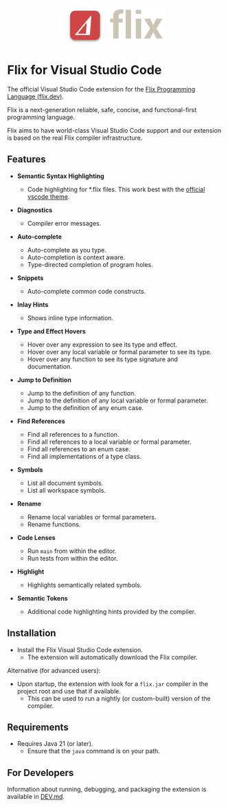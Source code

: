 <p align="center" >
    <img src="https://raw.githubusercontent.com/flix/flix/master/docs/logo.png" height="91px"
    alt="The Flix Programming Language"
    title="The Flix Programming Language">
</p>

# Flix for Visual Studio Code

The official Visual Studio Code extension for the [Flix Programming Language
(flix.dev)](https://flix.dev/).

Flix is a next-generation reliable, safe, concise, and functional-first
programming language.

Flix aims to have world-class Visual Studio Code support and our extension is
based on the real Flix compiler infrastructure.

## Features

* __Semantic Syntax Highlighting__
    - Code highlighting for *.flix files. This work best with the [official vscode theme](https://marketplace.visualstudio.com/items?itemName=flix.flixify-dark).

* __Diagnostics__
    - Compiler error messages.

* __Auto-complete__
    - Auto-complete as you type.
    - Auto-completion is context aware.
    - Type-directed completion of program holes.

* __Snippets__
    - Auto-complete common code constructs.

* __Inlay Hints__
    - Shows inline type information.

* __Type and Effect Hovers__
    - Hover over any expression to see its type and effect.
    - Hover over any local variable or formal parameter to see its type.
    - Hover over any function to see its type signature and documentation.

* __Jump to Definition__
    - Jump to the definition of any function.
    - Jump to the definition of any local variable or formal parameter.
    - Jump to the definition of any enum case.

* __Find References__
    - Find all references to a function.
    - Find all references to a local variable or formal parameter.
    - Find all references to an enum case.
    - Find all implementations of a type class.

* __Symbols__
    - List all document symbols.
    - List all workspace symbols.

* __Rename__
    - Rename local variables or formal parameters.
    - Rename functions.

* __Code Lenses__
    - Run `main` from within the editor.
    - Run tests from within the editor.

* __Highlight__
    - Highlights semantically related symbols.

* __Semantic Tokens__
    - Additional code highlighting hints provided by the compiler.

## Installation

- Install the Flix Visual Studio Code extension.
    - The extension will automatically download the Flix compiler.

Alternative (for advanced users):

- Upon startup, the extension with look for a `flix.jar` compiler in the project
  root and use that if available.
    - This can be used to run a nightly (or custom-built) version of the compiler.

## Requirements

- Requires Java 21 (or later).
    - Ensure that the `java` command is on your path.

## For Developers

Information about running, debugging, and packaging the extension is available in [DEV.md](DEV.md).
